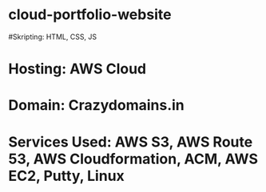 # cloud-portfolio-website

#Skripting: HTML, CSS, JS
# Hosting: AWS Cloud
# Domain: Crazydomains.in
# Services Used: AWS S3, AWS  Route 53, AWS Cloudformation, ACM, AWS EC2, Putty, Linux
